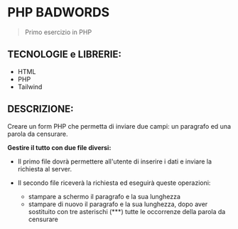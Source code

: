 # PHP BADWORDS

> Primo esercizio in PHP

## TECNOLOGIE e LIBRERIE:

- HTML
- PHP
- Tailwind

## DESCRIZIONE:

Creare un form PHP che permetta di inviare due campi: un paragrafo ed una parola da censurare.

**Gestire il tutto con due file diversi:**

- Il primo file dovrà permettere all'utente di inserire i dati e inviare la richiesta al server.

- Il secondo file riceverà la richiesta ed eseguirà queste operazioni:
  - stampare a schermo il paragrafo e la sua lunghezza
  - stampare di nuovo il paragrafo e la sua lunghezza, dopo aver sostituito con tre asterischi (\*\*\*) tutte le occorrenze della parola da censurare
